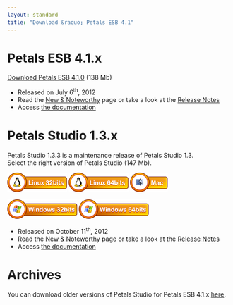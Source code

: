 ```yaml
---
layout: standard
title: "Download &raquo; Petals ESB 4.1"
--- 
```


# Petals ESB 4.1.x

[Download Petals ESB 4.1.0](http://download.petalslink.com/petals-esb/petals-esb-distrib-4.1.0.zip "Petals ESB 4.1.0") (138 Mb)

- Released on July 6<sup>th</sup>, 2012
- Read the [New & Noteworthy](http://www.petalslink.com/en/news/latest/new-release-petals-esb-41) page or take a look at the [Release Notes](https://jira.petalslink.com/sr/jira.issueviews:searchrequest-printable/10172/SearchRequest-10172.html?tempMax=1000)
- Access [the documentation](https://doc.petalslink.com/display/petalsesb41/Petals+ESB+4.1)

# Petals Studio 1.3.x

Petals Studio 1.3.3 is a maintenance release of Petals Studio 1.3.  
Select the right version of Petals Studio (147 Mb).

<a href="http://download.petalslink.com/petals-studio/Petals-Studio--1.3.3--linux.gtk.x86.zip"><img alt="Linux x32" src="images/linux_32.png" /></a> 
<a href="http://download.petalslink.com/petals-studio/Petals-Studio--1.3.3--linux.gtk.x86_64.zip"><img alt="Linux x64" src="images/linux_64.png" /></a>
<a href="http://download.petalslink.com/petals-studio/Petals-Studio--1.3.3--macosx.cocoa.x86_64.zip"><img alt="MacOS" src="images/mac.png" /></a><br />  

<a href="http://download.petalslink.com/petals-studio/Petals-Studio--1.3.3--win32.win32.x86.zip"><img alt="Windows x32" src="images/windows_32.png"/></a>
<a href="http://download.petalslink.com/petals-studio/Petals-Studio--1.3.3--win32.win32.x86_64.zip"><img alt="Windows x64" src="images/windows_64.png"/></a>

- Released on October 11<sup>th</sup>, 2012
- Read the [New & Noteworthy](https://doc.petalslink.com/display/petalsstudio13/New+and+Noteworthy) page or take a look at the [Release Notes](https://jira.petalslink.com/secure/ReleaseNote.jspa?projectId=10070&version=10367)
- Access [the documentation](https://doc.petalslink.com/display/petalsstudio13/Petals+Studio+1.3)

# Archives

You can download older versions of Petals Studio for Petals ESB 4.1.x [here](/download-petals-4.1-archives.html).
